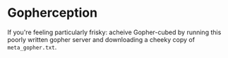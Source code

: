 # Gopherception

If you're feeling particularly frisky: acheive Gopher-cubed by running this poorly written gopher server and downloading a cheeky copy of ```meta_gopher.txt```.
